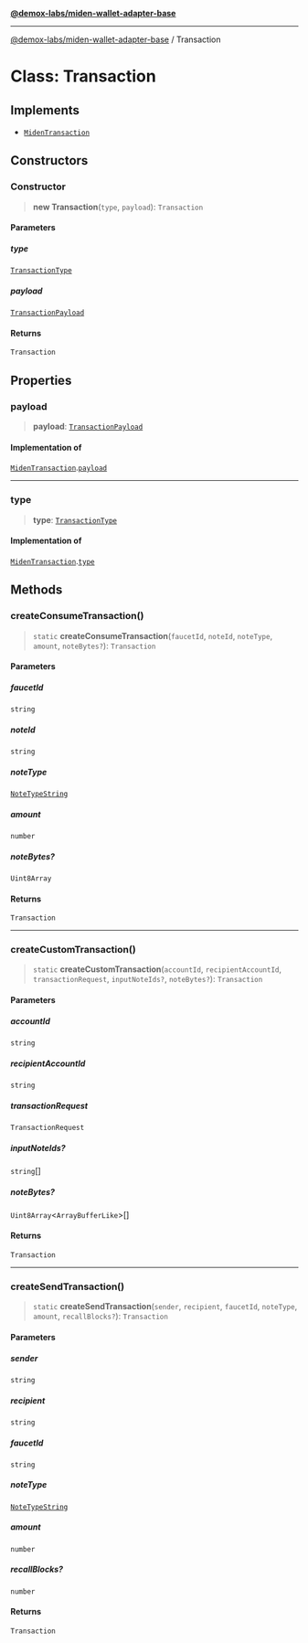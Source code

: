 [**@demox-labs/miden-wallet-adapter-base**](../README.md)

***

[@demox-labs/miden-wallet-adapter-base](../README.md) / Transaction

# Class: Transaction

## Implements

- [`MidenTransaction`](../interfaces/MidenTransaction.md)

## Constructors

### Constructor

> **new Transaction**(`type`, `payload`): `Transaction`

#### Parameters

##### type

[`TransactionType`](../enumerations/TransactionType.md)

##### payload

[`TransactionPayload`](../type-aliases/TransactionPayload.md)

#### Returns

`Transaction`

## Properties

### payload

> **payload**: [`TransactionPayload`](../type-aliases/TransactionPayload.md)

#### Implementation of

[`MidenTransaction`](../interfaces/MidenTransaction.md).[`payload`](../interfaces/MidenTransaction.md#payload)

***

### type

> **type**: [`TransactionType`](../enumerations/TransactionType.md)

#### Implementation of

[`MidenTransaction`](../interfaces/MidenTransaction.md).[`type`](../interfaces/MidenTransaction.md#type)

## Methods

### createConsumeTransaction()

> `static` **createConsumeTransaction**(`faucetId`, `noteId`, `noteType`, `amount`, `noteBytes?`): `Transaction`

#### Parameters

##### faucetId

`string`

##### noteId

`string`

##### noteType

[`NoteTypeString`](../type-aliases/NoteTypeString.md)

##### amount

`number`

##### noteBytes?

`Uint8Array`

#### Returns

`Transaction`

***

### createCustomTransaction()

> `static` **createCustomTransaction**(`accountId`, `recipientAccountId`, `transactionRequest`, `inputNoteIds?`, `noteBytes?`): `Transaction`

#### Parameters

##### accountId

`string`

##### recipientAccountId

`string`

##### transactionRequest

`TransactionRequest`

##### inputNoteIds?

`string`[]

##### noteBytes?

`Uint8Array`\<`ArrayBufferLike`\>[]

#### Returns

`Transaction`

***

### createSendTransaction()

> `static` **createSendTransaction**(`sender`, `recipient`, `faucetId`, `noteType`, `amount`, `recallBlocks?`): `Transaction`

#### Parameters

##### sender

`string`

##### recipient

`string`

##### faucetId

`string`

##### noteType

[`NoteTypeString`](../type-aliases/NoteTypeString.md)

##### amount

`number`

##### recallBlocks?

`number`

#### Returns

`Transaction`
